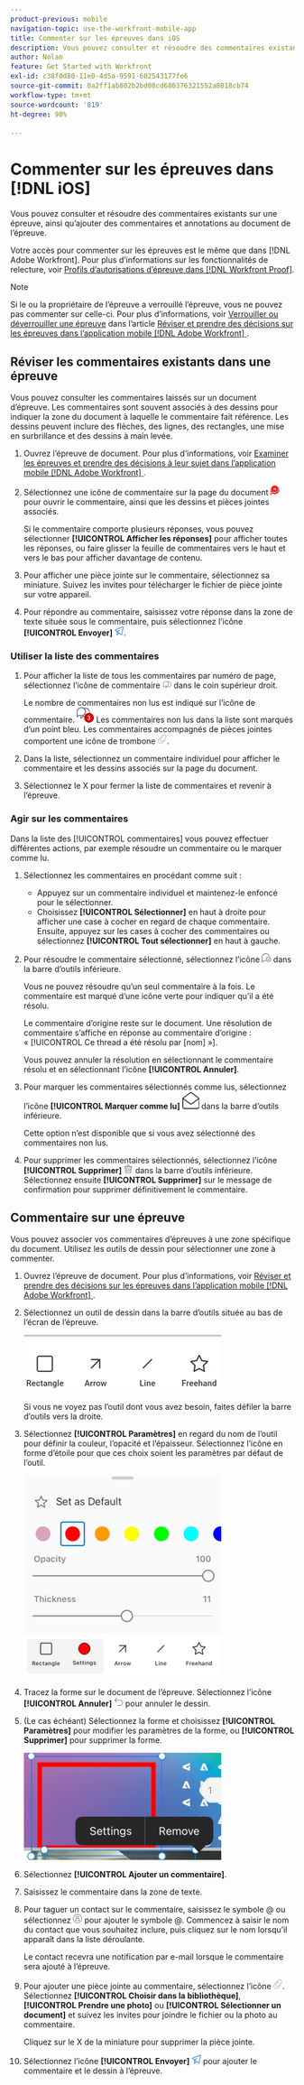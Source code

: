 ```yaml
---
product-previous: mobile
navigation-topic: use-the-workfront-mobile-app
title: Commenter sur les épreuves dans iOS
description: Vous pouvez consulter et résoudre des commentaires existants sur une épreuve, ainsi qu’ajouter des commentaires et annotations au document de l’épreuve.
author: Nolan
feature: Get Started with Workfront
exl-id: c38f0d80-11e0-4d5a-9591-602543177fe6
source-git-commit: 0a2ff1ab802b2bd08cd680376321552a8018cb74
workflow-type: tm+mt
source-wordcount: '819'
ht-degree: 98%

---
```


# Commenter sur les épreuves dans [!DNL iOS]

Vous pouvez consulter et résoudre des commentaires existants sur une épreuve, ainsi qu’ajouter des commentaires et annotations au document de l’épreuve.

Votre accès pour commenter sur les épreuves est le même que dans [!DNL Adobe Workfront]. Pour plus d’informations sur les fonctionnalités de relecture, voir [Profils d’autorisations d’épreuve dans  [!DNL Workfront Proof]](../../../workfront-proof/wp-acct-admin/account-settings/proof-perm-profiles-in-wp.md).

>[!NOTE]
>
>Si le ou la propriétaire de l’épreuve a verrouillé l’épreuve, vous ne pouvez pas commenter sur celle-ci. Pour plus d’informations, voir [Verrouiller ou déverrouiller une épreuve](../../../workfront-basics/mobile-apps/using-the-workfront-mobile-app/work-with-proofs-in-mobile-app.md#lock) dans l’article [Réviser et prendre des décisions sur les épreuves dans l’application mobile  [!DNL Adobe Workfront] &#x200B;](../../../workfront-basics/mobile-apps/using-the-workfront-mobile-app/work-with-proofs-in-mobile-app.md).

## Réviser les commentaires existants dans une épreuve

Vous pouvez consulter les commentaires laissés sur un document d’épreuve. Les commentaires sont souvent associés à des dessins pour indiquer la zone du document à laquelle le commentaire fait référence. Les dessins peuvent inclure des flèches, des lignes, des rectangles, une mise en surbrillance et des dessins à main levée.

1. Ouvrez l’épreuve de document. Pour plus d’informations, voir [Examiner les épreuves et prendre des décisions à leur sujet dans l’application mobile  [!DNL Adobe Workfront] &#x200B;](../../../workfront-basics/mobile-apps/using-the-workfront-mobile-app/work-with-proofs-in-mobile-app.md).
1. Sélectionnez une icône de commentaire sur la page du document ![Icône de commentaire sur un document](assets/mobile-comment-icon-on-proofdoc-30x34.png) pour ouvrir le commentaire, ainsi que les dessins et pièces jointes associés.

   Si le commentaire comporte plusieurs réponses, vous pouvez sélectionner **[!UICONTROL Afficher les réponses]** pour afficher toutes les réponses, ou faire glisser la feuille de commentaires vers le haut et vers le bas pour afficher davantage de contenu.

1. Pour afficher une pièce jointe sur le commentaire, sélectionnez sa miniature. Suivez les invites pour télécharger le fichier de pièce jointe sur votre appareil.
1. Pour répondre au commentaire, saisissez votre réponse dans la zone de texte située sous le commentaire, puis sélectionnez l’icône **[!UICONTROL Envoyer]** ![Icône Envoyer](assets/mobile-send-icon-25x26.png).

### Utiliser la liste des commentaires

1. Pour afficher la liste de tous les commentaires par numéro de page, sélectionnez l’icône de commentaire ![Icône de commentaire](assets/mobile-comment-icon-30x25.png) dans le coin supérieur droit.

   Le nombre de commentaires non lus est indiqué sur l’icône de commentaire. ![Nombre de commentaires non lus](assets/mobile-unread-comments-icon-30x27.png) Les commentaires non lus dans la liste sont marqués d’un point bleu. Les commentaires accompagnés de pièces jointes comportent une icône de trombone ![[!UICONTROL Pièce jointe] &#x200B;](assets/mobile-paper-clip-icon.png).

1. Dans la liste, sélectionnez un commentaire individuel pour afficher le commentaire et les dessins associés sur la page du document.
1. Sélectionnez le X pour fermer la liste de commentaires et revenir à l’épreuve.

### Agir sur les commentaires

Dans la liste des [!UICONTROL commentaires] vous pouvez effectuer différentes actions, par exemple résoudre un commentaire ou le marquer comme lu.

1. Sélectionnez les commentaires en procédant comme suit :

   * Appuyez sur un commentaire individuel et maintenez-le enfoncé pour le sélectionner.
   * Choisissez **[!UICONTROL Sélectionner]** en haut à droite pour afficher une case à cocher en regard de chaque commentaire. Ensuite, appuyez sur les cases à cocher des commentaires ou sélectionnez **[!UICONTROL Tout sélectionner]** en haut à gauche.

1. Pour résoudre le commentaire sélectionné, sélectionnez l’icône ![[!UICONTROL Résoudre le commentaire] &#x200B;](assets/mobile-resolvecomment-icon-30x30.png) dans la barre d’outils inférieure.

   Vous ne pouvez résoudre qu’un seul commentaire à la fois. Le commentaire est marqué d’une icône verte pour indiquer qu’il a été résolu.

   Le commentaire d’origine reste sur le document. Une résolution de commentaire s’affiche en réponse au commentaire d’origine : « [!UICONTROL Ce thread a été résolu par [nom] »].

   Vous pouvez annuler la résolution en sélectionnant le commentaire résolu et en sélectionnant l’icône **[!UICONTROL Annuler]**.

1. Pour marquer les commentaires sélectionnés comme lus, sélectionnez l’icône **[!UICONTROL Marquer comme lu]** ![Marquer comme lu](assets/mobile-markread-icon-30x31.png) dans la barre d’outils inférieure.

   Cette option n’est disponible que si vous avez sélectionné des commentaires non lus.

1. Pour supprimer les commentaires sélectionnés, sélectionnez l’icône **[!UICONTROL Supprimer]** ![Icône Supprimer](assets/delete-30x28.png) dans la barre d’outils inférieure. Sélectionnez ensuite **[!UICONTROL Supprimer]** sur le message de confirmation pour supprimer définitivement le commentaire.

## Commentaire sur une épreuve

Vous pouvez associer vos commentaires d’épreuves à une zone spécifique du document. Utilisez les outils de dessin pour sélectionner une zone à commenter.

1. Ouvrez l’épreuve de document. Pour plus d’informations, voir [Réviser et prendre des décisions sur les épreuves dans l’application mobile  [!DNL Adobe Workfront] &#x200B;](../../../workfront-basics/mobile-apps/using-the-workfront-mobile-app/work-with-proofs-in-mobile-app.md).
1. Sélectionnez un outil de dessin dans la barre d’outils située au bas de l’écran de l’épreuve.

   ![Barre d’outils de commentaire de l’épreuve](assets/android-proof-comment-toolbar-350x102.png)

   Si vous ne voyez pas l’outil dont vous avez besoin, faites défiler la barre d’outils vers la droite.

1. Sélectionnez **[!UICONTROL Paramètres]** en regard du nom de l’outil pour définir la couleur, l’opacité et l’épaisseur. Sélectionnez l’icône en forme d’étoile pour que ces choix soient les paramètres par défaut de l’outil.

   ![Paramètres de l’outil de dessin](assets/ios-drawingtoolsettings-350x359.png)

1. Tracez la forme sur le document de l’épreuve. Sélectionnez l’icône **[!UICONTROL Annuler]** ![Annuler](assets/android-undo-icon-30x31.png) pour annuler le dessin.
1. (Le cas échéant) Sélectionnez la forme et choisissez **[!UICONTROL Paramètres]** pour modifier les paramètres de la forme, ou **[!UICONTROL Supprimer]** pour supprimer la forme.

   ![Menu du dessin](assets/ios-drawing-settingsremove-350x190.png)

1. Sélectionnez **[!UICONTROL Ajouter un commentaire]**.
1. Saisissez le commentaire dans la zone de texte.
1. Pour taguer un contact sur le commentaire, saisissez le symbole @ ou sélectionnez ![[!UICONTROL Taguer un contact]](assets/mobile-tag-user-icon.png) pour ajouter le symbole @. Commencez à saisir le nom du contact que vous souhaitez inclure, puis cliquez sur le nom lorsqu’il apparaît dans la liste déroulante.

   Le contact recevra une notification par e-mail lorsque le commentaire sera ajouté à l’épreuve.

1. Pour ajouter une pièce jointe au commentaire, sélectionnez l’icône ![[!UICONTROL Pièce jointe] &#x200B;](assets/mobile-paper-clip-icon.png). Sélectionnez **[!UICONTROL Choisir dans la bibliothèque]**, **[!UICONTROL Prendre une photo]** ou **[!UICONTROL Sélectionner un document]** et suivez les invites pour joindre le fichier ou la photo au commentaire.

   Cliquez sur le X de la miniature pour supprimer la pièce jointe.

1. Sélectionnez l’icône **[!UICONTROL Envoyer]** ![icône Envoyer](assets/mobile-send-icon-25x26.png) pour ajouter le commentaire et le dessin à l’épreuve.
